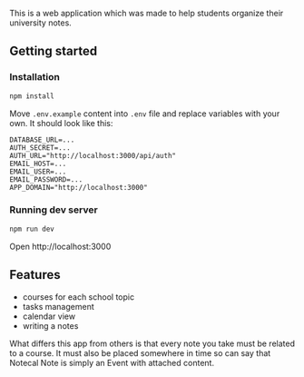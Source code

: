 This is a web application which was made to help students organize their university notes.

## Getting started

### Installation

```bash
npm install
```

Move `.env.example` content into `.env` file and replace variables with your own. It should look like this:

```env
DATABASE_URL=...
AUTH_SECRET=...
AUTH_URL="http://localhost:3000/api/auth"
EMAIL_HOST=...
EMAIL_USER=...
EMAIL_PASSWORD=...
APP_DOMAIN="http://localhost:3000"
```

### Running dev server

```bash
npm run dev
```

Open http://localhost:3000

## Features

- courses for each school topic
- tasks management
- calendar view
- writing a notes

What differs this app from others is that every note you take must be related to a course. It must also be placed somewhere in time so can say that Notecal Note is simply an Event with attached content.
